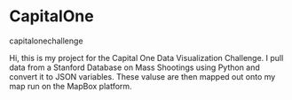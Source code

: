 # CapitalOne
capitalonechallenge

Hi, this is my project for the Capital One Data Visualization Challenge. I pull data from a Stanford Database on Mass Shootings using Python and convert it to JSON variables. These valuse are then mapped out onto my map run on the MapBox platform.
